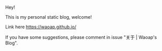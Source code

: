 Hey!

This is my personal static blog, welcome!

Link here https://waoap.github.io/

If you have some suggestions, please comment in issue "关于 | Waoap's Blog".
